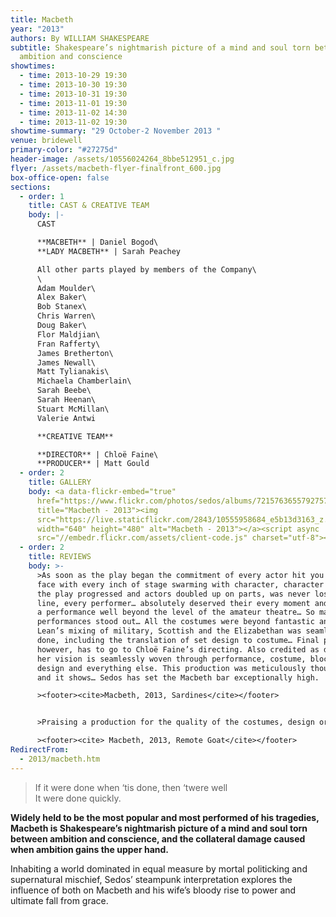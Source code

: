 ```yaml
---
title: Macbeth
year: "2013"
authors: By WILLIAM SHAKESPEARE
subtitle: Shakespeare’s nightmarish picture of a mind and soul torn between
  ambition and conscience
showtimes:
  - time: 2013-10-29 19:30
  - time: 2013-10-30 19:30
  - time: 2013-10-31 19:30
  - time: 2013-11-01 19:30
  - time: 2013-11-02 14:30
  - time: 2013-11-02 19:30
showtime-summary: "29 October-2 November 2013 "
venue: bridewell
primary-color: "#27275d"
header-image: /assets/10556024264_8bbe512951_c.jpg
flyer: /assets/macbeth-flyer-finalfront_600.jpg
box-office-open: false
sections:
  - order: 1
    title: CAST & CREATIVE TEAM
    body: |-
      CAST

      **MACBETH** | Daniel Bogod\
      **LADY MACBETH** | Sarah Peachey

      All other parts played by members of the Company\
      \
      Adam Moulder\
      Alex Baker\
      Bob Stanex\
      Chris Warren\
      Doug Baker\
      Flor Maldjian\
      Fran Rafferty\
      James Bretherton\
      James Newall\
      Matt Tylianakis\
      Michaela Chamberlain\
      Sarah Beebe\
      Sarah Heenan\
      Stuart McMillan\
      Valerie Antwi

      **CREATIVE TEAM**

      **DIRECTOR** | Chloë Faine\
      **PRODUCER** | Matt Gould
  - order: 2
    title: GALLERY
    body: <a data-flickr-embed="true"
      href="https://www.flickr.com/photos/sedos/albums/72157636557927573"
      title="Macbeth - 2013"><img
      src="https://live.staticflickr.com/2843/10555958684_e5b13d3163_z.jpg"
      width="640" height="480" alt="Macbeth - 2013"></a><script async
      src="//embedr.flickr.com/assets/client-code.js" charset="utf-8"></script>
  - order: 2
    title: REVIEWS
    body: >-
      >As soon as the play began the commitment of every actor hit you in the
      face with every inch of stage swarming with character, character that as
      the play progressed and actors doubled up on parts, was never lost. Every
      line, every performer… absolutely deserved their every moment and created
      a performance well beyond the level of the amateur theatre… So many
      performances stood out… All the costumes were beyond fantastic and Deborah
      Lean’s mixing of military, Scottish and the Elizabethan was seamlessly
      done, including the translation of set design to costume… Final praise,
      however, has to go to Chloë Faine’s directing. Also credited as designer,
      her vision is seamlessly woven through performance, costume, blocking, set
      design and everything else. This production was meticulously thought out,
      and it shows… Sedos has set the Macbeth bar exceptionally high.

      ><footer><cite>Macbeth, 2013, Sardines</cite></footer>


      >Praising a production for the quality of the costumes, design or special effects is sometimes seen as rather a backhanded compliment. While this can be true, it is easy to forget that theatre is a visual medium, and so such elements are a legitimate part of the spectacle. In the case of Sedos’ Steampunk inspiredMacbeth, at the Bridewell Theatre, the production values are far beyond anything else you are likely to see on the fringe stage. Indeed, they put large parts of the West End to shame…Director Chloe Faine and Matt Gould (who produced the show) should congratulate themselves on a job well done, along with the rest of the cast and crew.

      ><footer><cite> Macbeth, 2013, Remote Goat</cite></footer>
RedirectFrom:
  - 2013/macbeth.htm
---
```

> If it were done when ‘tis done, then ‘twere well\
> It were done quickly.

**Widely held to be the most popular and most performed of his tragedies, Macbeth is Shakespeare’s nightmarish picture of a mind and soul torn between ambition and conscience, and the collateral damage caused when ambition gains the upper hand.**

Inhabiting a world dominated in equal measure by mortal politicking and supernatural mischief, Sedos’ steampunk interpretation explores the influence of both on Macbeth and his wife’s bloody rise to power and ultimate fall from grace.
